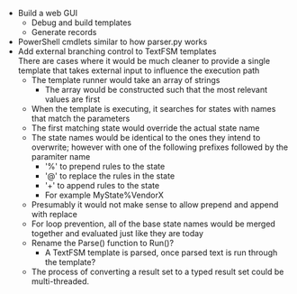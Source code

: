 * Build a web GUI
    * Debug and build templates
    * Generate records
* PowerShell cmdlets similar to how parser.py works
* Add external branching control to TextFSM templates
\
There are cases where it would be much cleaner to provide a single template that takes external input to influence the execution path
    * The template runner would take an array of strings
        * The array would be constructed such that the most relevant values are first
    * When the template is executing, it searches for states with names that match the parameters
    * The first matching state would override the actual state name
    * The state names would be identical to the ones they intend to overwrite; however with one of the following prefixes followed by the paramiter name
        * '%' to prepend rules to the state
        * '@' to replace the rules in the state
        * '+' to append rules to the state
        * For example MyState%VendorX
    * Presumably it would not make sense to allow prepend and append with replace
    * For loop prevention, all of the base state names would be merged together and evaluated just like they are today
    * Rename the Parse() function to Run()?
        * A TextFSM template is parsed, once parsed text is run through the template?
    * The process of converting a result set to a typed result set could be multi-threaded.